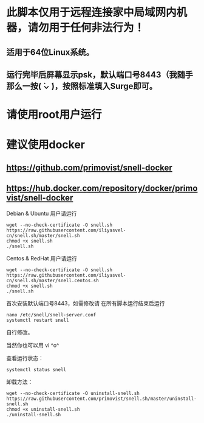 # 此脚本仅用于远程连接家中局域网内机器，请勿用于任何非法行为！
## 适用于64位Linux系统。
## 运行完毕后屏幕显示psk，默认端口号8443（我随手那么一按( ̀⌄ ́)，按照标准填入Surge即可。
# 请使用root用户运行
# 建议使用docker
## https://github.com/primovist/snell-docker
## https://hub.docker.com/repository/docker/primovist/snell-docker

Debian & Ubuntu 用户请运行

```
wget --no-check-certificate -O snell.sh https://raw.githubusercontent.com/iliyasvel-cn/snell.sh/master/snell.sh
chmod +x snell.sh
./snell.sh
```

Centos & RedHat 用户请运行

```
wget --no-check-certificate -O snell.sh https://raw.githubusercontent.com/iliyasvel-cn/snell.sh/master/snell.centos.sh
chmod +x snell.sh
./snell.sh
```

首次安装默认端口号8443，如需修改请
在所有脚本运行结束后运行

```
nano /etc/snell/snell-server.conf
systemctl restart snell
```

自行修改。

当然你也可以用 vi ^o^

查看运行状态：

```
systemctl status snell
```

卸载方法：

```
wget --no-check-certificate -O uninstall-snell.sh https://raw.githubusercontent.com/primovist/snell.sh/master/uninstall-snell.sh
chmod +x uninstall-snell.sh
./uninstall-snell.sh
```
